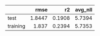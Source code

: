 |          |   rmse |     r2 |   avg_nll |
|:---------|-------:|-------:|----------:|
| test     | 1.8447 | 0.1908 |    5.7394 |
| training | 1.837  | 0.2394 |    5.7353 |